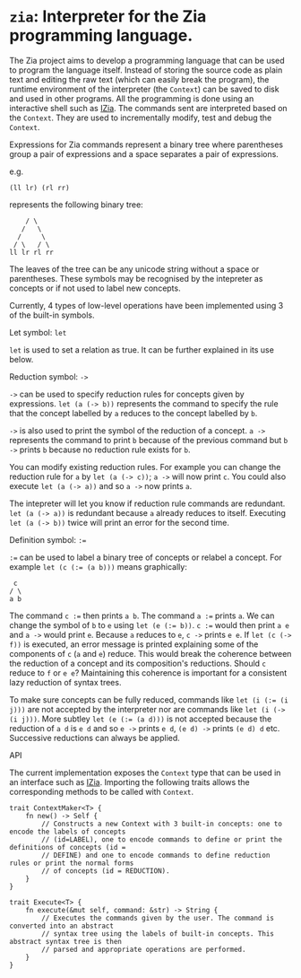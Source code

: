 # `zia`: Interpreter for the Zia programming language.

The Zia project aims to develop a programming language that can be used to program the language 
itself. Instead of storing the source code as plain text and editing the raw text (which can 
easily break the program), the runtime environment of the interpreter (the `Context`) can be saved
to disk and used in other programs. All the programming is done using an interactive shell such as
[IZia](https://github.com/Charles-Johnson/izia). The commands sent are interpreted based on the `Context`. They are used to incrementally modify, test and debug the `Context`.  

Expressions for Zia commands represent a binary tree where parentheses group a pair of expressions and a space separates a pair of expressions.

e.g.
```
(ll lr) (rl rr)
```    
represents the following binary tree:
```
    / \
   /   \
  /     \
 / \   / \
ll lr rl rr
```

The leaves of the tree can be any unicode string without a space or parentheses. These symbols may 
be recognised by the intepreter as concepts or if not used to label new concepts.

Currently, 4 types of low-level operations have been implemented using 3 of the built-in symbols.

Let symbol: `let`

`let` is used to set a relation as true. It can be further explained in its use below.

Reduction symbol: `->`

`->` can be used to specify reduction rules for concepts given by expressions. `let (a (-> b))`
 represents the command to specify the rule that the concept labelled by `a` reduces to the 
concept labelled by `b`.

`->` is also used to print the symbol of the reduction of a concept. `a ->` represents 
the command to print `b` because of the previous command but `b ->` prints `b` because no 
reduction rule exists for `b`.

You can modify existing reduction rules. For example you can change the reduction rule for `a` by 
`let (a (-> c))`; `a ->` will now print `c`. You could also execute `let (a (-> a))` and so `a ->` 
now prints `a`.

The intepreter will let you know if reduction rule commands are redundant. `let (a (-> a))` is 
redundant because `a` already reduces to itself. Executing `let (a (-> b))` twice will print an 
error for the second time.

Definition symbol: `:=`

`:=` can be used to label a binary tree of concepts or relabel a concept. For example 
`let (c (:= (a b)))` means graphically:
```
 c
/ \
a b
```
The command `c :=` then prints `a b`. The command `a :=` prints `a`. We can change the symbol of
`b` to `e` using `let (e (:= b))`. `c :=` would then print `a e` and `a ->` would print `e`. 
Because `a` reduces to `e`, `c ->` prints `e e`. If `let (c (-> f))` is executed, an error message 
is printed explaining some of the components of `c` (`a` and `e`) reduce. This would break the 
coherence between the reduction of a concept and its composition's reductions. Should `c` reduce 
to `f` or `e e`? Maintaining this coherence is important for a consistent lazy reduction of syntax 
trees.

To make sure concepts can be fully reduced, commands like `let (i (:= (i j)))` are not 
accepted by the interpreter nor are commands like `let (i (-> (i j)))`. More subtley 
`let (e (:= (a d)))` is not accepted because the reduction of `a d` is `e d` and so `e ->` prints
`e d`, `(e d) ->` prints `(e d) d` etc. Successive reductions can always be applied. 

API  

The current implementation exposes the `Context` type that can be used in an interface such as 
[IZia](https://github.com/Charles-Johnson/izia). Importing the following traits allows the 
corresponding methods to be called with `Context`.

```
trait ContextMaker<T> {
	fn new() -> Self { 
		// Constructs a new Context with 3 built-in concepts: one to encode the labels of concepts
    	// (id=LABEL), one to encode commands to define or print the definitions of concepts (id = 
    	// DEFINE) and one to encode commands to define reduction rules or print the normal forms 
		// of concepts (id = REDUCTION).
    }
}

trait Execute<T> {
    fn execute(&mut self, command: &str) -> String { 
		// Executes the commands given by the user. The command is converted into an abstract 
		// syntax tree using the labels of built-in concepts. This abstract syntax tree is then 
		// parsed and appropriate operations are performed.
	}
}
```
